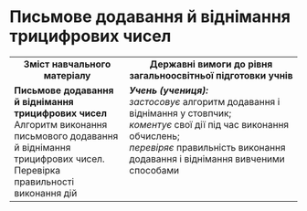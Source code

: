# Письмове додавання й віднімання трицифрових чисел
<table>
  <tr>
    <td width="40%" align="center"><b>Зміст навчального матеріалу<b></td>
    <td width="60%" align="center"><b>Державні вимоги до рівня загальноосвітньої підготовки учнів</b></td>
  </tr>
  <tr>
    <td width="40%" style="vertical-align:top !important;"><b>Письмове додавання й віднімання трицифрових чисел</b><br>
Алгоритм виконання письмового додавання й віднімання трицифрових чисел. <br>
Перевірка правильності виконання дій<br></td>
    <td width="60%" style="vertical-align:top !important;"><i><b>Учень (учениця):</b></i><br>
<i>застосовує</i> алгоритм додавання і віднімання у стовпчик;<br>
<i>коментує</i> свої дії під час виконання обчислень;<br>
<i>перевіряє</i> правильність виконання додавання і віднімання вивченими способами<br></td>
  </tr>
</table>
